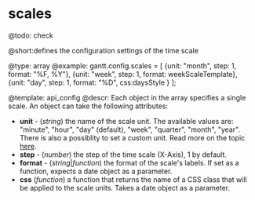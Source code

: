 scales
=============

@todo:
	check 


@short:defines the configuration settings of the time scale
	

@type: array
@example:
gantt.config.scales = [
    {unit: "month", step: 1, format: "%F, %Y"},
    {unit: "week", step: 1, format: weekScaleTemplate},
    {unit: "day", step: 1, format: "%D", css:daysStyle }
];

@template:	api_config
@descr:
Each object in the array specifies a single scale. An object can take the following attributes:

- **unit** - (*string*) the name of the scale unit. The available values are: "minute", "hour", "day" (default), "week", "quarter", "month", "year". 
There is also a possiblity to set a custom unit. Read more on the topic [here](desktop/configuring_time_scale.md#customtimeunits).
- **step** - (*number*) the step of the time scale (X-Axis), 1 by default.
- **format** - (*string*|*function*) the format of the scale's labels. If set as a function, expects a date object as a parameter.
- **css** (*function*) a function that returns the name of a CSS class that will be applied to the scale units. Takes a date object as a parameter.
